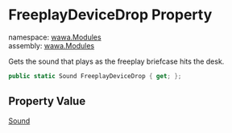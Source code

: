 # FreeplayDeviceDrop Property

namespace: [wawa\.Modules](../../wawa.Modules.md)<br />
assembly: [wawa\.Modules](../../../wawa.Modules.md)

Gets the sound that plays as the freeplay briefcase hits the desk\.

```csharp
public static Sound FreeplayDeviceDrop { get; };
```

## Property Value

[Sound](../../../wawa.Modules/wawa.Modules/Sound.md)

